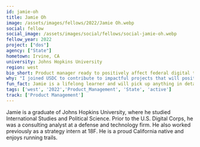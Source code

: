 ```yaml
---
id: jamie-oh
title: Jamie Oh
image: /assets/images/fellows/2022/Jamie Oh.webp
social: fellow
social_image: /assets/images/social/fellows/social-jamie-oh.webp
fellow_year: 2022
project: ["dos"]
agency: ["State"]
hometown: Irvine, CA
university: Johns Hopkins University
region: west
bio_short: Product manager ready to positively affect federal digital transformation and public needs
why: "I joined USDC to contribute to impactful projects that will positively affect federal digital transformation and public needs!" 
fun_fact: Jamie is a lifelong learner and will pick up anything in detail that seems interesting!
tags: ['west', '2022','Product_Management', 'State', 'active']
track: ['Product Management']
---
```


Jamie is a graduate of Johns Hopkins University, where he studied International Studies and Political Science. Prior to the U.S. Digital Corps, he was a consulting analyst at a defense and technology firm. He also worked previously as a strategy intern at 18F. He is a proud California native and enjoys running trails.
